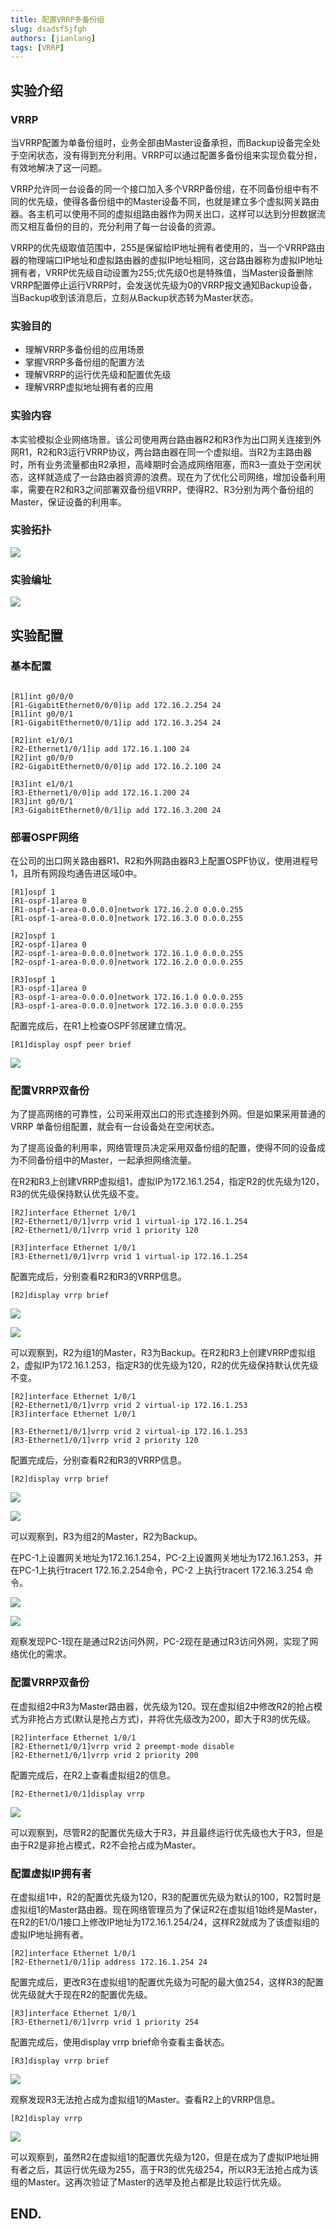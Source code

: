 ```yaml
---
title: 配置VRRP多备份组
slug: dsadsf5jfgh
authors: [jianlang]
tags: [VRRP]
---
```




## 实验介绍

### VRRP

当VRRP配置为单备份组时，业务全部由Master设备承担，而Backup设备完全处于空闲状态，没有得到充分利用。VRRP可以通过配置多备份组来实现负载分担，有效地解决了这一问题。

VRRP允许同一台设备的同一个接口加入多个VRRP备份组，在不同备份组中有不同的优先级，使得各备份组中的Master设备不同，也就是建立多个虚拟网关路由器。各主机可以使用不同的虚拟组路由器作为网关出口，这样可以达到分担数据流而又相互备份的目的，充分利用了每一台设备的资源。

VRRP的优先级取值范围中，255是保留给IP地址拥有者使用的，当一个VRRP路由器的物理端口IP地址和虚拟路由器的虚拟IP地址相同，这台路由器称为虚拟IP地址拥有者，VRRP优先级自动设置为255;优先级0也是特殊值，当Master设备删除VRRP配置停止运行VRRP时，会发送优先级为0的VRRP报文通知Backup设备，当Backup收到该消息后，立刻从Backup状态转为Master状态。

<!--truncate-->

### 实验目的

- 理解VRRP多备份组的应用场景
- 掌握VRRP多备份组的配置方法
- 理解VRRP的运行优先级和配置优先级
- 理解VRRP虚拟地址拥有者的应用

### 实验内容

本实验模拟企业网络场景。该公司使用两台路由器R2和R3作为出口网关连接到外网R1，R2和R3运行VRRP协议，两台路由器在同一个虚拟组。当R2为主路由器时，所有业务流量都由R2承担，高峰期时会造成网络阻塞，而R3一直处于空闲状态，这样就造成了一台路由器资源的浪费。现在为了优化公司网络，增加设备利用率，需要在R2和R3之间部署双备份组VRRP，使得R2、R3分别为两个备份组的Master，保证设备的利用率。

### 实验拓扑

![](1.webp)

### 实验编址

![](table.png)

##  实验配置

### 基本配置

```

[R1]int g0/0/0
[R1-GigabitEthernet0/0/0]ip add 172.16.2.254 24
[R1]int g0/0/1
[R1-GigabitEthernet0/0/1]ip add 172.16.3.254 24

[R2]int e1/0/1
[R2-Ethernet1/0/1]ip add 172.16.1.100 24
[R2]int g0/0/0
[R2-GigabitEthernet0/0/0]ip add 172.16.2.100 24

[R3]int e1/0/1
[R3-Ethernet1/0/0]ip add 172.16.1.200 24
[R3]int g0/0/1
[R3-GigabitEthernet0/0/1]ip add 172.16.3.200 24
```

### 部署OSPF网络

在公司的出口网关路由器R1、R2和外网路由器R3上配置OSPF协议，使用进程号1，且所有网段均通告进区域0中。

```
[R1]ospf 1
[R1-ospf-1]area 0
[R1-ospf-1-area-0.0.0.0]network 172.16.2.0 0.0.0.255
[R1-ospf-1-area-0.0.0.0]network 172.16.3.0 0.0.0.255

[R2]ospf 1
[R2-ospf-1]area 0
[R2-ospf-1-area-0.0.0.0]network 172.16.1.0 0.0.0.255
[R2-ospf-1-area-0.0.0.0]network 172.16.2.0 0.0.0.255

[R3]ospf 1
[R3-ospf-1]area 0
[R3-ospf-1-area-0.0.0.0]network 172.16.1.0 0.0.0.255
[R3-ospf-1-area-0.0.0.0]network 172.16.3.0 0.0.0.255
```

配置完成后，在R1上检查OSPF邻居建立情况。

```
[R1]display ospf peer brief
```

![](2.webp)

### 配置VRRP双备份

 为了提高网络的可靠性，公司采用双出口的形式连接到外网。但是如果采用普通的VRRP 单备份组配置，就会有一台设备处在空闲状态。

为了提高设备的利用率，网络管理员决定采用双备份组的配置，使得不同的设备成为不同备份组中的Master，一起承担网络流量。

在R2和R3上创建VRRP虚拟组1，虚拟IP为172.16.1.254，指定R2的优先级为120，R3的优先级保持默认优先级不变。

```
[R2]interface Ethernet 1/0/1
[R2-Ethernet1/0/1]vrrp vrid 1 virtual-ip 172.16.1.254
[R2-Ethernet1/0/1]vrrp vrid 1 priority 120

[R3]interface Ethernet 1/0/1
[R3-Ethernet1/0/1]vrrp vrid 1 virtual-ip 172.16.1.254
```

配置完成后，分别查看R2和R3的VRRP信息。

```
[R2]display vrrp brief
```

![](3.webp)

![](4.webp)

可以观察到，R2为组1的Master，R3为Backup。在R2和R3上创建VRRP虚拟组2，虚拟IP为172.16.1.253，指定R3的优先级为120，R2的优先级保持默认优先级不变。

```
[R2]interface Ethernet 1/0/1
[R2-Ethernet1/0/1]vrrp vrid 2 virtual-ip 172.16.1.253
[R3]interface Ethernet 1/0/1

[R3-Ethernet1/0/1]vrrp vrid 2 virtual-ip 172.16.1.253
[R3-Ethernet1/0/1]vrrp vrid 2 priority 120
```

配置完成后，分别查看R2和R3的VRRP信息。

```
[R2]display vrrp brief
```

![](5.webp)

![](6.webp)

可以观察到，R3为组2的Master，R2为Backup。

在PC-1上设置网关地址为172.16.1.254，PC-2上设置网关地址为172.16.1.253，并在PC-1上执行tracert 172.16.2.254命令，PC-2 上执行tracert 172.16.3.254 命令。

![](7.webp)

![](8.webp)

观察发现PC-1现在是通过R2访问外网，PC-2现在是通过R3访问外网，实现了网络优化的需求。

### 配置VRRP双备份

在虚拟组2中R3为Master路由器，优先级为120。现在虚拟组2中修改R2的抢占模式为非抢占方式(默认是抢占方式)，并将优先级改为200，即大于R3的优先级。

```
[R2]interface Ethernet 1/0/1
[R2-Ethernet1/0/1]vrrp vrid 2 preempt-mode disable
[R2-Ethernet1/0/1]vrrp vrid 2 priority 200
```

配置完成后，在R2上查看虚拟组2的信息。

```
[R2-Ethernet1/0/1]display vrrp
```

![](9.webp)

可以观察到，尽管R2的配置优先级大于R3，并且最终运行优先级也大于R3，但是由于R2是非抢占模式，R2不会抢占成为Master。

### 配置虚拟IP拥有者

在虚拟组1中，R2的配置优先级为120，R3的配置优先级为默认的100，R2暂时是虚拟组1的Master路由器。现在网络管理员为了保证R2在虚拟组1始终是Master，在R2的E1/0/1接口上修改IP地址为172.16.1.254/24，这样R2就成为了该虚拟组的虚拟IP地址拥有者。

```
[R2]interface Ethernet 1/0/1
[R2-Ethernet1/0/1]ip address 172.16.1.254 24
```

配置完成后，更改R3在虚拟组1的配置优先级为可配的最大值254，这样R3的配置优先级就大于现在R2的配置优先级。

```
[R3]interface Ethernet 1/0/1
[R3-Ethernet1/0/1]vrrp vrid 1 priority 254
```

配置完成后，使用display vrrp brief命令查看主备状态。

```
[R3]display vrrp brief
```

![](10.webp)

观察发现R3无法抢占成为虚拟组1的Master。查看R2上的VRRP信息。

```
[R2]display vrrp
```

![](11.webp)

可以观察到，虽然R2在虚拟组1的配置优先级为120，但是在成为了虚拟IP地址拥有者之后，其运行优先级为255，高于R3的优先级254，所以R3无法抢占成为该组的Master。这再次验证了Master的选举及抢占都是比较运行优先级。

## END.